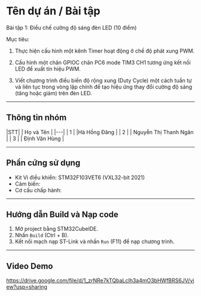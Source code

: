 # Tên dự án / Bài tập

Bài tập 1: Điều chế cường độ sáng đèn LED (10 điểm)

Mục tiêu:

1. Thực hiện cấu hình một kênh Timer hoạt động ở chế độ phát xung PWM.
   
3. Cấu hình một chân GPIOC chân PC6 mode TIM3 CH1 tương ứng kết nối LED để xuất tín hiệu PWM.
   
5. Viết chương trình điều biến độ rộng xung (Duty Cycle) một cách tuần tự và liên tục trong vòng lặp chính để tạo hiệu ứng thay đổi cường độ sáng (tăng hoặc giảm) trên đèn LED.


---

## Thông tin nhóm

|STT| | Họ và Tên    |
|---|
| 1 | |Hà Hồng Đăng  |
| 2 | | Nguyễn Thị Thanh Ngân   |
| 3 | | Định Văn Hùng    |

---

## Phần cứng sử dụng

* Kit Vi điều khiển: STM32F103VET6 (VXL32-bit 2021)
* Cảm biến: 
* Cơ cấu chấp hành: 

---

## Hướng dẫn Build và Nạp code

1.  Mở project bằng STM32CubeIDE.
2.  Nhấn `Build` (Ctrl + B).
3.  Kết nối mạch nạp ST-Link và nhấn `Run` (F11) để nạp chương trình.

---
## Video Demo

https://drive.google.com/file/d/1_zrNRe7kTQbaLcIh3a4mO3bHWfBRS6JV/view?usp=sharing
